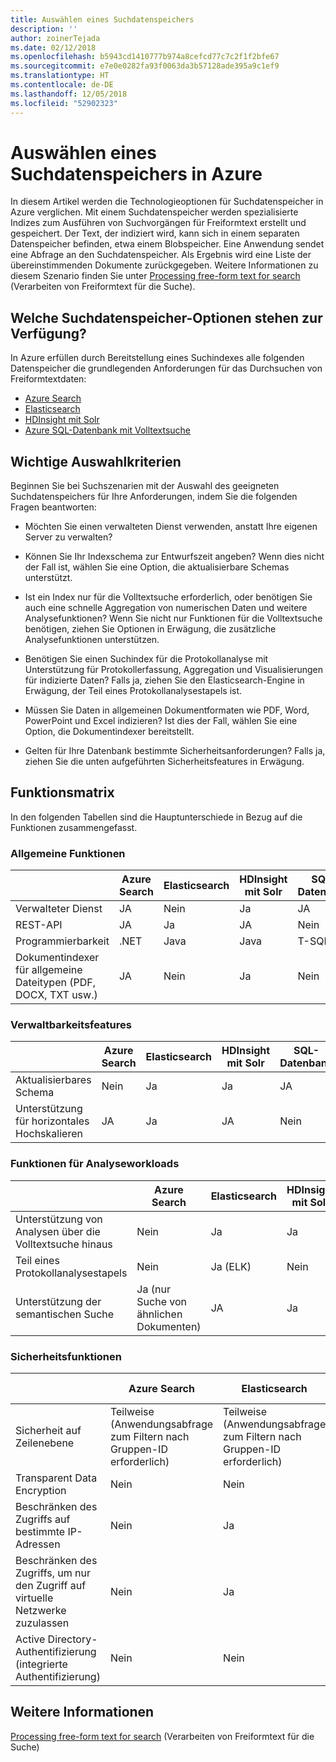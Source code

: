 ```yaml
---
title: Auswählen eines Suchdatenspeichers
description: ''
author: zoinerTejada
ms.date: 02/12/2018
ms.openlocfilehash: b5943cd1410777b974a8cefcd77c7c2f1f2bfe67
ms.sourcegitcommit: e7e0e0282fa93f0063da3b57128ade395a9c1ef9
ms.translationtype: HT
ms.contentlocale: de-DE
ms.lasthandoff: 12/05/2018
ms.locfileid: "52902323"
---
```

# <a name="choosing-a-search-data-store-in-azure"></a>Auswählen eines Suchdatenspeichers in Azure

In diesem Artikel werden die Technologieoptionen für Suchdatenspeicher in Azure verglichen. Mit einem Suchdatenspeicher werden spezialisierte Indizes zum Ausführen von Suchvorgängen für Freiformtext erstellt und gespeichert. Der Text, der indiziert wird, kann sich in einem separaten Datenspeicher befinden, etwa einem Blobspeicher. Eine Anwendung sendet eine Abfrage an den Suchdatenspeicher. Als Ergebnis wird eine Liste der übereinstimmenden Dokumente zurückgegeben. Weitere Informationen zu diesem Szenario finden Sie unter [Processing free-form text for search](../scenarios/search.md) (Verarbeiten von Freiformtext für die Suche). 

## <a name="what-are-your-options-when-choosing-a-search-data-store"></a>Welche Suchdatenspeicher-Optionen stehen zur Verfügung?
In Azure erfüllen durch Bereitstellung eines Suchindexes alle folgenden Datenspeicher die grundlegenden Anforderungen für das Durchsuchen von Freiformtextdaten:
- [Azure Search](/azure/search/search-what-is-azure-search)
- [Elasticsearch](https://azuremarketplace.microsoft.com/marketplace/apps/elastic.elasticsearch?tab=Overview)
- [HDInsight mit Solr](/azure/hdinsight/hdinsight-hadoop-solr-install-linux)
- [Azure SQL-Datenbank mit Volltextsuche](/sql/relational-databases/search/full-text-search)


## <a name="key-selection-criteria"></a>Wichtige Auswahlkriterien

Beginnen Sie bei Suchszenarien mit der Auswahl des geeigneten Suchdatenspeichers für Ihre Anforderungen, indem Sie die folgenden Fragen beantworten:

- Möchten Sie einen verwalteten Dienst verwenden, anstatt Ihre eigenen Server zu verwalten?

- Können Sie Ihr Indexschema zur Entwurfszeit angeben? Wenn dies nicht der Fall ist, wählen Sie eine Option, die aktualisierbare Schemas unterstützt.

- Ist ein Index nur für die Volltextsuche erforderlich, oder benötigen Sie auch eine schnelle Aggregation von numerischen Daten und weitere Analysefunktionen? Wenn Sie nicht nur Funktionen für die Volltextsuche benötigen, ziehen Sie Optionen in Erwägung, die zusätzliche Analysefunktionen unterstützen.

- Benötigen Sie einen Suchindex für die Protokollanalyse mit Unterstützung für Protokollerfassung, Aggregation und Visualisierungen für indizierte Daten? Falls ja, ziehen Sie den Elasticsearch-Engine in Erwägung, der Teil eines Protokollanalysestapels ist.

- Müssen Sie Daten in allgemeinen Dokumentformaten wie PDF, Word, PowerPoint und Excel indizieren? Ist dies der Fall, wählen Sie eine Option, die Dokumentindexer bereitstellt.

- Gelten für Ihre Datenbank bestimmte Sicherheitsanforderungen? Falls ja, ziehen Sie die unten aufgeführten Sicherheitsfeatures in Erwägung.

## <a name="capability-matrix"></a>Funktionsmatrix

In den folgenden Tabellen sind die Hauptunterschiede in Bezug auf die Funktionen zusammengefasst.

### <a name="general-capabilities"></a>Allgemeine Funktionen

| | Azure Search | Elasticsearch | HDInsight mit Solr | SQL-Datenbank | 
| --- | --- | --- | --- | --- | 
| Verwalteter Dienst | JA | Nein | Ja | JA |  
| REST-API | JA | Ja | JA | Nein  |
| Programmierbarkeit | .NET | Java | Java | T-SQL | 
| Dokumentindexer für allgemeine Dateitypen (PDF, DOCX, TXT usw.) | JA | Nein | Ja | Nein  |

### <a name="manageability-capabilities"></a>Verwaltbarkeitsfeatures

| | Azure Search | Elasticsearch | HDInsight mit Solr | SQL-Datenbank | 
| --- | --- | --- | --- | --- |
| Aktualisierbares Schema | Nein  | Ja | Ja | JA |
| Unterstützung für horizontales Hochskalieren  | JA | Ja | JA | Nein  |

### <a name="analytic-workload-capabilities"></a>Funktionen für Analyseworkloads

| | Azure Search | Elasticsearch | HDInsight mit Solr | SQL-Datenbank | 
| --- | --- | --- | --- | --- | 
| Unterstützung von Analysen über die Volltextsuche hinaus | Nein  | Ja | Ja | JA |
| Teil eines Protokollanalysestapels | Nein  | Ja (ELK) |  Nein  | Nein  |
| Unterstützung der semantischen Suche | Ja (nur Suche von ähnlichen Dokumenten) | JA | Ja | JA | 

### <a name="security-capabilities"></a>Sicherheitsfunktionen

| | Azure Search | Elasticsearch | HDInsight mit Solr | SQL-Datenbank | 
| --- | --- | --- | --- | --- | 
| Sicherheit auf Zeilenebene | Teilweise (Anwendungsabfrage zum Filtern nach Gruppen-ID erforderlich) | Teilweise (Anwendungsabfrage zum Filtern nach Gruppen-ID erforderlich) | JA | JA | 
| Transparent Data Encryption | Nein  | Nein  | Nein  | JA |  
| Beschränken des Zugriffs auf bestimmte IP-Adressen | Nein  | Ja | Ja | JA |   
| Beschränken des Zugriffs, um nur den Zugriff auf virtuelle Netzwerke zuzulassen | Nein  | Ja | Ja | JA |  
| Active Directory-Authentifizierung (integrierte Authentifizierung) | Nein  | Nein  | Nein  | JA | 

## <a name="see-also"></a>Weitere Informationen

[Processing free-form text for search](../scenarios/search.md) (Verarbeiten von Freiformtext für die Suche)
